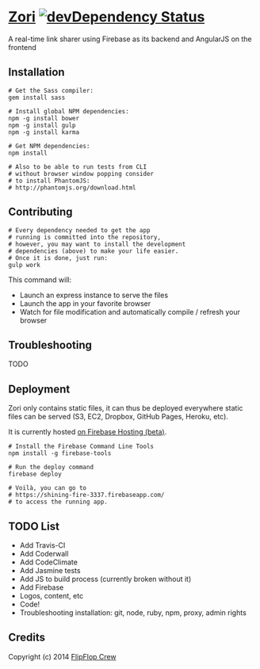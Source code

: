[Zori](https://shining-fire-3337.firebaseapp.com/) [![devDependency Status](https://david-dm.org/FlipFlopWeekly/zori/dev-status.png)](https://david-dm.org/FlipFlopWeekly/zori#info=devDependencies)
====

A real-time link sharer using Firebase as its backend and AngularJS on the frontend

## Installation

    # Get the Sass compiler:
    gem install sass
    
    # Install global NPM dependencies:
    npm -g install bower
    npm -g install gulp
    npm -g install karma

    # Get NPM dependencies:
    npm install

    # Also to be able to run tests from CLI
    # without browser window popping consider
    # to install PhantomJS:
    # http://phantomjs.org/download.html

## Contributing
    
    # Every dependency needed to get the app
    # running is committed into the repository,
    # however, you may want to install the development
    # dependencies (above) to make your life easier.
    # Once it is done, just run:
    gulp work

This command will:

- Launch an express instance to serve the files
- Launch the app in your favorite browser
- Watch for file modification and automatically compile / refresh your browser

## Troubleshooting

TODO

## Deployment

Zori only contains static files, it can thus be deployed everywhere static files can be served (S3, EC2, Dropbox, GitHub Pages, Heroku, etc).

It is currently hosted [on Firebase Hosting (beta)](https://shining-fire-3337.firebaseapp.com/).

    # Install the Firebase Command Line Tools
    npm install -g firebase-tools

    # Run the deploy command
    firebase deploy

    # Voilà, you can go to
    # https://shining-fire-3337.firebaseapp.com/
    # to access the running app.


## TODO List

- Add Travis-CI
- Add Coderwall
- Add CodeClimate
- Add Jasmine tests
- Add JS to build process (currently broken without it)
- Add Firebase
- Logos, content, etc
- Code!
- Troubleshooting installation: git, node, ruby, npm, proxy, admin rights

## Credits

Copyright (c) 2014 [FlipFlop Crew](https://github.com/FlipFlopWeekly)
